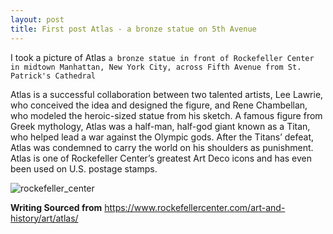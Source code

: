 ```yaml
---
layout: post
title: First post Atlas - a bronze statue on 5th Avenue
---
```


I took a picture of Atlas `a bronze statue in front of Rockefeller Center in midtown Manhattan, New York City, across Fifth Avenue from St. Patrick's Cathedral`

Atlas is a successful collaboration between two talented artists, Lee Lawrie, who conceived the idea and designed the figure, and Rene Chambellan, who modeled the heroic-sized statue from his sketch. A famous figure from Greek mythology, Atlas was a half-man, half-god giant known as a Titan, who helped lead a war against the Olympic gods. After the Titans’ defeat, Atlas was condemned to carry the world on his shoulders as punishment. Atlas is one of Rockefeller Center’s greatest Art Deco icons and has even been used on U.S. postage stamps.

![rockefeller_center](/images/rockefeller_center.jpg)



**Writing Sourced from** https://www.rockefellercenter.com/art-and-history/art/atlas/